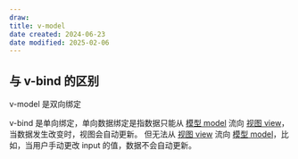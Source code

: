 ```yaml
---
draw:
title: v-model
date created: 2024-06-23
date modified: 2025-02-06
---
```


## 与 v-bind 的区别

v-model 是双向绑定

v-bind 是单向绑定，单向数据绑定是指数据只能从 [模型 model](模型%20model) 流向 [视图 view](视图%20view)，当数据发生改变时，视图会自动更新。
但无法从 [视图 view](视图%20view) 流向 [模型 model](模型%20model)，比如，当用户手动更改 input 的值，数据不会自动更新。
